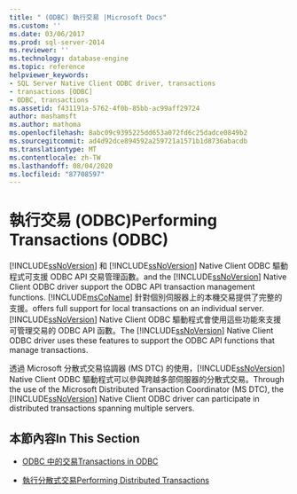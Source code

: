 ```yaml
---
title: " (ODBC) 執行交易 |Microsoft Docs"
ms.custom: ''
ms.date: 03/06/2017
ms.prod: sql-server-2014
ms.reviewer: ''
ms.technology: database-engine
ms.topic: reference
helpviewer_keywords:
- SQL Server Native Client ODBC driver, transactions
- transactions [ODBC]
- ODBC, transactions
ms.assetid: f431191a-5762-4f0b-85bb-ac99aff29724
author: mashamsft
ms.author: mathoma
ms.openlocfilehash: 8abc09c9395225dd653a072fd6c25dadce0849b2
ms.sourcegitcommit: ad4d92dce894592a259721a1571b1d8736abacdb
ms.translationtype: MT
ms.contentlocale: zh-TW
ms.lasthandoff: 08/04/2020
ms.locfileid: "87708597"
---
```

# <a name="performing-transactions-odbc"></a><span data-ttu-id="7f8e3-102">執行交易 (ODBC)</span><span class="sxs-lookup"><span data-stu-id="7f8e3-102">Performing Transactions (ODBC)</span></span>
  [!INCLUDE[ssNoVersion](../../includes/ssnoversion-md.md)] <span data-ttu-id="7f8e3-103">和 [!INCLUDE[ssNoVersion](../../includes/ssnoversion-md.md)] Native Client ODBC 驅動程式可支援 ODBC API 交易管理函數。</span><span class="sxs-lookup"><span data-stu-id="7f8e3-103">and the [!INCLUDE[ssNoVersion](../../includes/ssnoversion-md.md)] Native Client ODBC driver support the ODBC API transaction management functions.</span></span> [!INCLUDE[msCoName](../../includes/msconame-md.md)] <span data-ttu-id="7f8e3-104">針對個別伺服器上的本機交易提供了完整的支援。</span><span class="sxs-lookup"><span data-stu-id="7f8e3-104">offers full support for local transactions on an individual server.</span></span> <span data-ttu-id="7f8e3-105">[!INCLUDE[ssNoVersion](../../includes/ssnoversion-md.md)] Native Client ODBC 驅動程式會使用這些功能來支援可管理交易的 ODBC API 函數。</span><span class="sxs-lookup"><span data-stu-id="7f8e3-105">The [!INCLUDE[ssNoVersion](../../includes/ssnoversion-md.md)] Native Client ODBC driver uses these features to support the ODBC API functions that manage transactions.</span></span>  
  
 <span data-ttu-id="7f8e3-106">透過 Microsoft 分散式交易協調器 (MS DTC) 的使用，[!INCLUDE[ssNoVersion](../../includes/ssnoversion-md.md)] Native Client ODBC 驅動程式可以參與跨越多部伺服器的分散式交易。</span><span class="sxs-lookup"><span data-stu-id="7f8e3-106">Through the use of the Microsoft Distributed Transaction Coordinator (MS DTC), the [!INCLUDE[ssNoVersion](../../includes/ssnoversion-md.md)] Native Client ODBC driver can participate in distributed transactions spanning multiple servers.</span></span>  
  
## <a name="in-this-section"></a><span data-ttu-id="7f8e3-107">本節內容</span><span class="sxs-lookup"><span data-stu-id="7f8e3-107">In This Section</span></span>  
  
-   [<span data-ttu-id="7f8e3-108">ODBC 中的交易</span><span class="sxs-lookup"><span data-stu-id="7f8e3-108">Transactions in ODBC</span></span>](../../relational-databases/native-client/odbc/performing-transactions-in-odbc.md)  
  
-   [<span data-ttu-id="7f8e3-109">執行分散式交易</span><span class="sxs-lookup"><span data-stu-id="7f8e3-109">Performing Distributed Transactions</span></span>](../../relational-databases/native-client-ole-db-transactions/transactions.md)  
  
  
